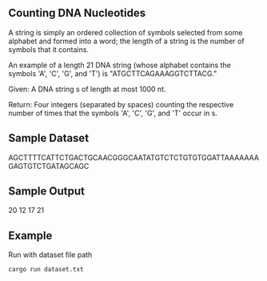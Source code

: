 Counting DNA Nucleotides
--

A string is simply an ordered collection of symbols selected from some alphabet and formed into a word; the length of a string is the number of symbols that it contains.

An example of a length 21 DNA string (whose alphabet contains the symbols 'A', 'C', 'G', and 'T') is "ATGCTTCAGAAAGGTCTTACG."

Given: A DNA string s of length at most 1000 nt.

Return: Four integers (separated by spaces) counting the respective number of times that the symbols 'A', 'C', 'G', and 'T' occur in s.


Sample Dataset
---
AGCTTTTCATTCTGACTGCAACGGGCAATATGTCTCTGTGTGGATTAAAAAAAGAGTGTCTGATAGCAGC


Sample Output
---
20 12 17 21

Example
---

Run with dataset file path

```sh
cargo run dataset.txt
```






